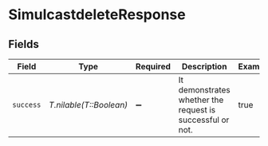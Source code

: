 # SimulcastdeleteResponse


## Fields

| Field                                                     | Type                                                      | Required                                                  | Description                                               | Example                                                   |
| --------------------------------------------------------- | --------------------------------------------------------- | --------------------------------------------------------- | --------------------------------------------------------- | --------------------------------------------------------- |
| `success`                                                 | *T.nilable(T::Boolean)*                                   | :heavy_minus_sign:                                        | It demonstrates whether the request is successful or not. | true                                                      |
